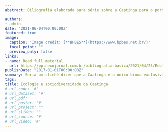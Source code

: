 ```yaml
---
abstract: Biliografia elaborada para série sobre a Caatinga para o portal Nexo notícias.

authors:
- admin
date: "2021-06-04T00:00:00Z"
featured: true
image:
  caption: 'Image credit: [**BPBES**](https://www.bpbes.net.br/)'
  focal_point: ""
  preview_only: false
links:
- name: Read full material
  url: https://pp.nexojornal.com.br/bibliografia-basica/2021/04/25/Ecologia-e-sociodiversidade-da-Caatinga
publishDate: "2017-01-01T00:00:00Z"
summary: Seria um clichê dizer que a Caatinga é o único bioma exclusivamente brasileiro e que, por isso, deveríamos entendê-lo melhor. Há inúmeras razões relevantes para compreender esse “lugar” para além da sua exclusividade brasileira.
tags:
title: Ecologia e sociodiversidade da Caatinga
# url_code: '#'
# url_dataset: '#'
# url_pdf: 
# url_poster: '#'
# url_project: ""
# url_slides: ""
# url_source: '#'
# url_video: '#'
---
```



